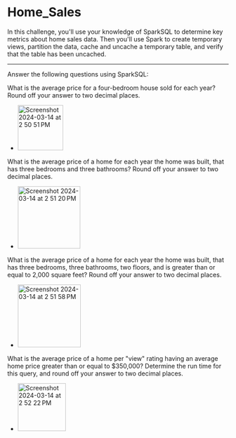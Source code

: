 # Home_Sales

In this challenge, you'll use your knowledge of SparkSQL to determine key metrics about home sales data. Then you'll use Spark to create temporary views, partition the data, cache and uncache a temporary table, and verify that the table has been uncached.

-----

Answer the following questions using SparkSQL:

What is the average price for a four-bedroom house sold for each year? Round off your answer to two decimal places.
* <img width="103" alt="Screenshot 2024-03-14 at 2 50 51 PM" src="https://github.com/brianne-han/Home_Sales/assets/142977736/57d27a9d-7b65-44d3-8160-25190e2f2899">


What is the average price of a home for each year the home was built, that has three bedrooms and three bathrooms? Round off your answer to two decimal places.
* <img width="142" alt="Screenshot 2024-03-14 at 2 51 20 PM" src="https://github.com/brianne-han/Home_Sales/assets/142977736/c6511866-0436-489e-bfbe-960f341f9075">


What is the average price of a home for each year the home was built, that has three bedrooms, three bathrooms, two floors, and is greater than or equal to 2,000 square feet? Round off your answer to two decimal places.
* <img width="143" alt="Screenshot 2024-03-14 at 2 51 58 PM" src="https://github.com/brianne-han/Home_Sales/assets/142977736/7a847644-0546-4af7-bc37-5444abc7e6ef">


What is the average price of a home per "view" rating having an average home price greater than or equal to $350,000? Determine the run time for this query, and round off your answer to two decimal places.
* <img width="109" alt="Screenshot 2024-03-14 at 2 52 22 PM" src="https://github.com/brianne-han/Home_Sales/assets/142977736/fb953e4c-e824-4a06-a26f-cadde4d89624">
